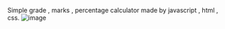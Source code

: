 Simple grade , marks , percentage calculator made by javascript , html , css.
![image](https://user-images.githubusercontent.com/98957603/152680417-3ceac2c8-f610-4a71-b1d6-164d4b804eb4.png)
